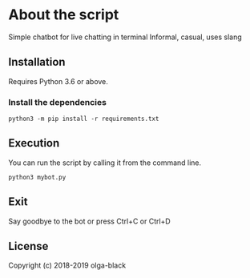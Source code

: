 # About the script

Simple chatbot for live chatting in terminal
Informal, casual, uses slang

## Installation

Requires Python 3.6 or above.

### Install the dependencies

`python3 -m pip install -r requirements.txt`

## Execution

You can run the script by calling it from the command line.

`python3 mybot.py`

## Exit

Say goodbye to the bot or press Ctrl+C or Ctrl+D

## License
Copyright (c) 2018-2019 olga-black
